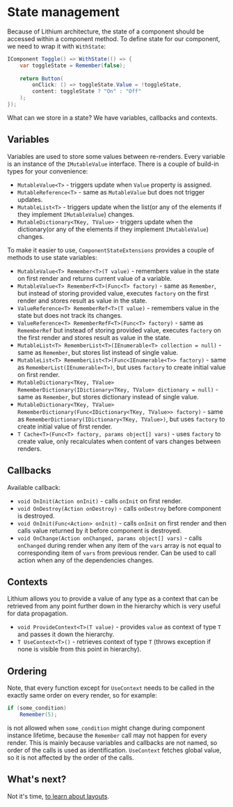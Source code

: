﻿# State management

Because of Lithium architecture, the state of a component should be accessed within a component method.
To define state for our component, we need to wrap it with `WithState`:

```csharp
IComponent Toggle() => WithState(() => {
    var toggleState = Remember(false);
    
    return Button(
        onClick: () => toggleState.Value = !toggleState,
        content: toggleState ? "On" : "Off"
    ); 
});
```

What can we store in a state? We have variables, callbacks and contexts.

## Variables

Variables are used to store some values between re-renders.
Every variable is an instance of the `IMutableValue` interface. There is a couple of build-in types for your convenience:

* `MutableValue<T>` - triggers update when `Value` property is assigned.
* `MutableReference<T>` - same as `MutableValue` but does not trigger updates.
* `MutableList<T>` - triggers update when the list(or any of the elements if they implement `IMutableValue`) changes.
* `MutableDictionary<TKey, TValue>` - triggers update when the dictionary(or any of the elements if they implement `IMutableValue`) changes.

To make it easier to use, `ComponentStateExtensions` provides a couple of methods to use state variables:

* `MutableValue<T> Remember<T>(T value)` - remembers value in the state on first render and returns current value of a variable.
* `MutableValue<T> RememberF<T>(Func<T> factory)` - same as `Remember`, but instead of storing provided value, executes `factory` on the first render and stores result as value in the state.
* `ValueReference<T> RememberRef<T>(T value)` - remembers value in the state but does not track its changes.
* `ValueReference<T> RememberRefF<T>(Func<T> factory)` - same as `RememberRef` but instead of storing provided value, executes `factory` on the first render and stores result as value in the state.
* `MutableList<T> RememberList<T>(IEnumerable<T> collection = null)` - same as `Remember`, but stores list instead of single value.
* `MutableList<T> RememberList<T>(Func<IEnumerable<T>> factory)` - same as `RememberList(IEnumerable<T>)`, but uses `factory` to create initial value on first render.
* `MutableDictionary<TKey, TValue> RememberDictionary(IDictionary<TKey, TValue> dictionary = null)` - same as `Remember`, but stores dictionary instead of single value.
* `MutableDictionary<TKey, TValue> RememberDictionary(Func<IDictionary<TKey, TValue>> factory)` - same as `RememberDictionary(IDictionary<TKey, TValue>)`, but uses `factory` to create initial value of first render.
* `T Cache<T>(Func<T> factory, params object[] vars)` - uses `factory` to create value, only recalculates when content of vars changes between renders.

## Callbacks

Available callback:

* `void OnInit(Action onInit)` - calls `onInit` on first render.
* `void OnDestroy(Action onDestroy)` - calls `onDestroy` before component is destroyed.
* `void OnInit(Func<Action> onInit)` - calls `onInit` on first render and then calls value returned by it before component is destroyed.
* `void OnChange(Action onChanged, params object[] vars)` - calls `onChanged` during render when any item of the `vars` array is not equal to corresponding item of `vars` from previous render. Can be used to call action when any of the dependencies changes.

## Contexts

Lithium allows you to provide a value of any type as a context that can be retrieved from any point further down in the hierarchy which is very useful for data propagation.

* `void ProvideContext<T>(T value)` - provides `value` as context of type `T` and passes it down the hierarchy.
* `T UseContext<T>()` - retrieves context of type `T` (throws exception if none is visible from this point in hierarchy).

## Ordering

Note, that every function except for `UseContext` needs to be called in the exactly same order on every render, so for example:

```csharp
if (some_condition)
    Remember(5);
```

is not allowed when `some_condition` might change during component instance lifetime, because the `Remember` call may not happen for every render.
This is mainly because variables and callbacks are not named, so order of the calls is used as identification.
`UseContext` fetches global value, so it is not affected by the order of the calls.

## What's next?

Not it's time, [to learn about layouts](./layout.md).